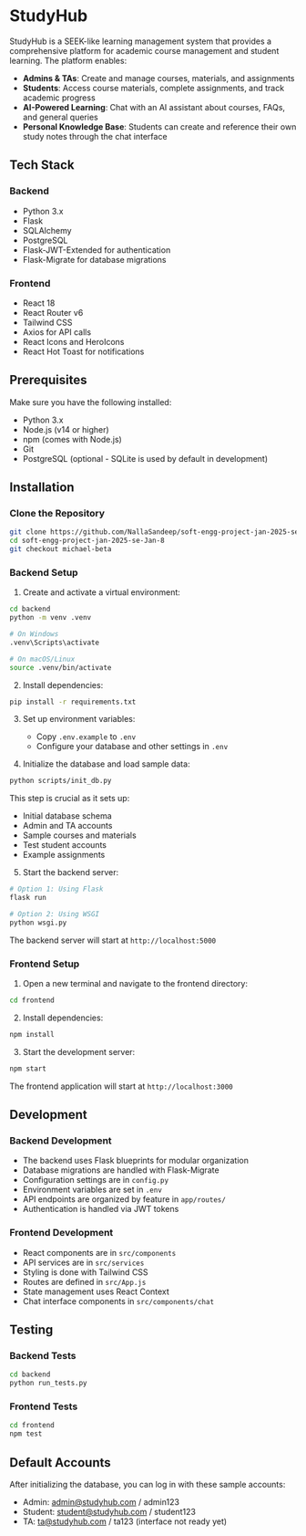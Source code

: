 # StudyHub

StudyHub is a SEEK-like learning management system that provides a comprehensive platform for academic course management and student learning. The platform enables:

- **Admins & TAs**: Create and manage courses, materials, and assignments
- **Students**: Access course materials, complete assignments, and track academic progress
- **AI-Powered Learning**: Chat with an AI assistant about courses, FAQs, and general queries
- **Personal Knowledge Base**: Students can create and reference their own study notes through the chat interface

## Tech Stack

### Backend
- Python 3.x
- Flask
- SQLAlchemy
- PostgreSQL
- Flask-JWT-Extended for authentication
- Flask-Migrate for database migrations

### Frontend
- React 18
- React Router v6
- Tailwind CSS
- Axios for API calls
- React Icons and HeroIcons
- React Hot Toast for notifications

## Prerequisites

Make sure you have the following installed:
- Python 3.x
- Node.js (v14 or higher)
- npm (comes with Node.js)
- Git
- PostgreSQL (optional - SQLite is used by default in development)

## Installation

### Clone the Repository

```bash
git clone https://github.com/NallaSandeep/soft-engg-project-jan-2025-se-Jan-8.git
cd soft-engg-project-jan-2025-se-Jan-8
git checkout michael-beta
```

### Backend Setup

1. Create and activate a virtual environment:
```bash
cd backend
python -m venv .venv

# On Windows
.venv\Scripts\activate

# On macOS/Linux
source .venv/bin/activate
```

2. Install dependencies:
```bash
pip install -r requirements.txt
```

3. Set up environment variables:
   - Copy `.env.example` to `.env`
   - Configure your database and other settings in `.env`

4. Initialize the database and load sample data:
```bash
python scripts/init_db.py
```
This step is crucial as it sets up:
- Initial database schema
- Admin and TA accounts
- Sample courses and materials
- Test student accounts
- Example assignments

5. Start the backend server:
```bash
# Option 1: Using Flask
flask run

# Option 2: Using WSGI
python wsgi.py
```

The backend server will start at `http://localhost:5000`

### Frontend Setup

1. Open a new terminal and navigate to the frontend directory:
```bash
cd frontend
```

2. Install dependencies:
```bash
npm install
```

3. Start the development server:
```bash
npm start
```

The frontend application will start at `http://localhost:3000`

## Development

### Backend Development
- The backend uses Flask blueprints for modular organization
- Database migrations are handled with Flask-Migrate
- Configuration settings are in `config.py`
- Environment variables are set in `.env`
- API endpoints are organized by feature in `app/routes/`
- Authentication is handled via JWT tokens

### Frontend Development
- React components are in `src/components`
- API services are in `src/services`
- Styling is done with Tailwind CSS
- Routes are defined in `src/App.js`
- State management uses React Context
- Chat interface components in `src/components/chat`

## Testing

### Backend Tests
```bash
cd backend
python run_tests.py
```

### Frontend Tests
```bash
cd frontend
npm test
```

## Default Accounts

After initializing the database, you can log in with these sample accounts:

- Admin: admin@studyhub.com / admin123
- Student: student@studyhub.com / student123
- TA: ta@studyhub.com / ta123 (interface not ready yet)